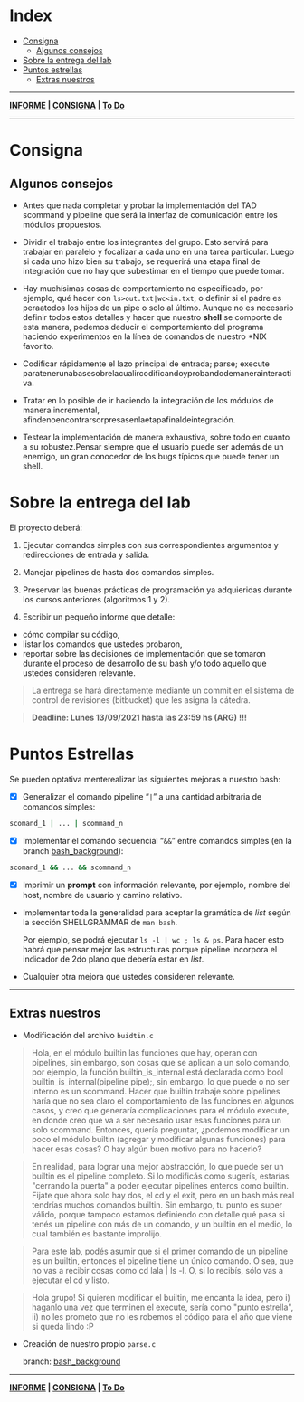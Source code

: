 # Index
- [Consigna](#Consigna)
    - [Algunos consejos](#Algunos-consejos)
- [Sobre la entrega del lab](#Sobre-la-entrega-del-lab)
- [Puntos estrellas](#Puntos-estrellas)
    - [Extras nuestros](#Extas-nuestros)

---

**[INFORME](informe.md) | [CONSIGNA](consigna.md) | [To Do](todo.md)**

---
# Consigna
## Algunos consejos
- Antes que nada completar y probar la implementación del TAD scommand y pipeline que será la interfaz de comunicación entre los módulos propuestos.

- Dividir el trabajo entre los integrantes del grupo. Esto servirá para trabajar en paralelo y focalizar a cada uno en una tarea particular. Luego si cada uno hizo bien su trabajo, se requerirá una etapa final de integración que no hay que subestimar en el tiempo que puede tomar.

- Hay muchísimas cosas de comportamiento no especificado, por ejemplo, qué hacer con `ls>out.txt|wc<in.txt`, o definir si el padre es peraatodos los hijos de un pipe o solo al último. Aunque no es necesario definir todos estos detalles y hacer que nuestro **shell** se comporte de esta manera, podemos deducir el comportamiento del programa haciendo experimentos en la línea de comandos de nuestro *NIX favorito.

- Codificar rápidamente el lazo principal de entrada; parse; execute paratenerunabasesobrelacualircodificandoyprobandodemanerainteractiva.

- Tratar en lo posible de ir haciendo la integración de los módulos de manera incremental, afindenoencontrarsorpresasenlaetapafinaldeintegración.

- Testear la implementación de manera exhaustiva, sobre todo en cuanto a su robustez.Pensar siempre que el usuario puede ser además de un enemigo, un gran conocedor de los bugs típicos que puede tener un shell.


# Sobre la entrega del lab

El proyecto deberá:

1) Ejecutar comandos simples con sus correspondientes argumentos y redirecciones de entrada y salida.

2) Manejar pipelines de hasta dos comandos simples.

3) Preservar las buenas prácticas de programación ya adquieridas durante los cursos anteriores (algoritmos 1 y 2).

4) Escribir un pequeño informe que detalle:
- cómo compilar su código,
- listar los comandos que ustedes probaron,
- reportar sobre las decisiones de implementación que se tomaron durante el proceso de desarrollo de su bash y/o todo aquello que ustedes consideren relevante.

> La entrega se hará directamente mediante un commit en el sistema de control de revisiones (bitbucket) que les asigna la cátedra.

> **Deadline: Lunes 13/09/2021 hasta las 23:59 hs (ARG) !!!**

# Puntos Estrellas

Se pueden optativa menterealizar las siguientes mejoras a nuestro bash:
- [x] Generalizar el comando pipeline “`|`” a una cantidad arbitraria de comandos simples:
```bash
scomand_1 | ... | scommand_n
```
- [x] Implementar el comando secuencial “`&&`” entre comandos simples (en la branch [bash_background](https://bitbucket.org/sistop-famaf/so21lab1g27/src/bash_background/)):
```bash
scomand_1 && ... && scommand_n
```
- [x] Imprimir un **prompt** con información relevante, por ejemplo, nombre del host, nombre de usuario y camino relativo.

- Implementar toda la generalidad para aceptar la gramática de *list* según la sección SHELLGRAMMAR de `man bash`.

    Por ejemplo, se podrá ejecutar `ls -l | wc ; ls & ps`. Para hacer esto habrá que pensar mejor las estructuras porque pipeline incorpora el indicador de 2do plano que debería estar en *list*.

- Cualquier otra mejora que ustedes consideren relevante.

---
## Extras nuestros

- Modificación del archivo `buidtin.c`

> Hola, en el módulo builtin las funciones que hay, operan con pipelines, sin embargo, son cosas que se aplican a un solo comando, por ejemplo, la función builtin_is_internal está declarada como bool builtin_is_internal(pipeline pipe);, sin embargo, lo que puede o no ser interno es un scommand. Hacer que builtin trabaje sobre pipelines haría que no sea claro el comportamiento de las funciones en algunos casos, y creo que generaría complicaciones para el módulo execute, en donde creo que va a ser necesario usar esas funciones para un solo scommand.
Entonces, quería preguntar, ¿podemos modificar un poco el módulo builtin (agregar y modificar algunas funciones) para hacer esas cosas? O hay algún buen motivo para no hacerlo?

> En realidad, para lograr una mejor abstracción, lo que puede ser un builtin es el pipeline completo. Si lo modificás como sugerís, estarías "cerrando la puerta" a poder ejecutar pipelines enteros como builtin. Fijate que ahora solo hay dos, el cd y el exit, pero en un bash más real tendrías muchos comandos builtin. Sin embargo, tu punto es super válido, porque tampoco estamos definiendo con detalle qué pasa si tenés un pipeline con más de un comando, y un builtin en el medio, lo cual también es bastante improlijo.

> Para este lab, podés asumir que si el primer comando de un pipeline es un builtin, entonces el pipeline tiene un único comando. O sea, que no vas a recibir cosas como cd lala | ls -l. O, si lo recibís, sólo vas a ejecutar el cd y listo.

> Hola grupo! Si quieren modificar el builtin, me encanta la idea, pero i) haganlo una vez que terminen el execute, sería como "punto estrella", ii) no les prometo que no les robemos el código para el año que viene si queda lindo :P

- Creación de nuestro propio `parse.c`

    branch: [bash_background](https://bitbucket.org/sistop-famaf/so21lab1g27/src/bash_background/)

---

**[INFORME](informe.md) | [CONSIGNA](consigna.md) | [To Do](todo.md)**
